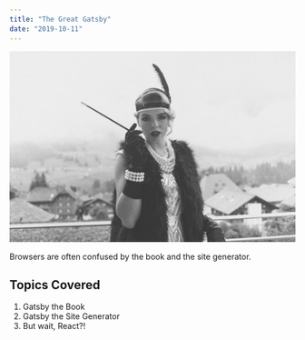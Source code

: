 ```yaml
---
title: "The Great Gatsby"
date: "2019-10-11"
---
```


![gatsby_woman](./images/gatsbywoman.jpg)

Browsers are often confused by the book and the site generator.

## Topics Covered

1. Gatsby the Book
2. Gatsby the Site Generator
3. But wait, React?!

